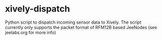 xively-dispatch
===============

Python script to dispatch incoming sensor data to Xively. The script currently only supports the packet format of RFM12B based JeeNodes (see jeelabs.org for more info)
